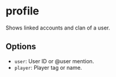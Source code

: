 # profile

Shows linked accounts and clan of a user.

## Options

* `user`: User ID or @user mention.
* `player`: Player tag or name.
